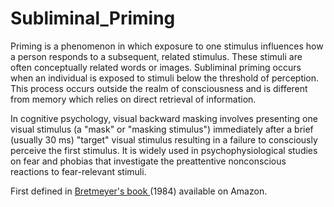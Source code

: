 # Subliminal_Priming

Priming is a phenomenon in which exposure to one stimulus influences how a person responds to a subsequent, related stimulus. These stimuli are often conceptually related words or images.
Subliminal priming occurs when an individual is exposed to stimuli below the threshold of perception. This process occurs outside the realm of consciousness and is different from memory which relies on direct retrieval of information.

In cognitive psychology, visual backward masking involves presenting one visual stimulus (a "mask" or "masking stimulus") immediately after a brief (usually 30 ms) "target" visual stimulus resulting in a failure to consciously perceive the first stimulus. It is widely used in psychophysiological studies on fear and phobias that investigate the preattentive nonconscious reactions to fear-relevant stimuli.

First defined in <a href="https://www.amazon.fr/Visual-Masking-Integrative-Bruno-Breitmeyer/dp/0198521057"> Bretmeyer's book </a> (1984) available on Amazon.
